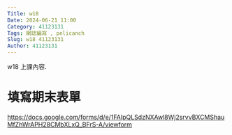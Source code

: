 ```yaml
---
Title: w18
Date: 2024-06-21 11:00
Category: 41123131
Tags: 網誌編寫 , pelicanch
Slug: w18 41123131
Author: 41123131
---
```


w18
上課內容.
<!-- PELICAN_END_SUMMARY -->

# 填寫期末表單
https://docs.google.com/forms/d/e/1FAIpQLSdzNXAwl8Wj2srvvBXCMShauMfZhWrAPH28CMbXLxQ_BFrS-A/viewform







